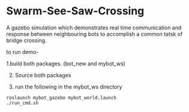 # Swarm-See-Saw-Crossing
A gazebo simulation which demonstrates real time communication and response between neighbouring bots to accomplish a common tatsk of bridge crossing.


to run demo-

1.build both packages. (bot_new and mybot_ws)

2. Source both packages

3. run the following in the mybot_ws directory

```
roslaunch mybot_gazebo mybot_world.launch
./run_cmd.sh
```
